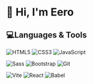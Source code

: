 <!--
**sksak75312/sksak75312** is a ✨ _special_ ✨ repository because its `README.md` (this file) appears on your GitHub profile.

Here are some ideas to get you started:

- 🔭 I’m currently working on ...
- 🌱 I’m currently learning ...
- 👯 I’m looking to collaborate on ...
- 🤔 I’m looking for help with ...
- 💬 Ask me about ...
- 📫 How to reach me: ...
- 😄 Pronouns: ...
- ⚡ Fun fact: ...
-->

# 👋 Hi, I'm Eero


## 💻Languages & Tools
![HTML5](https://img.shields.io/badge/HTML5-E34F26?style=flat-square&logo=html5&logoColor=ffffff) ![CSS3](https://img.shields.io/badge/CSS3-1572B6?style=flat-square&logo=CSS3&logoColor=ffffff) ![JavaScript](https://img.shields.io/badge/JavaScript-F7DF1E?style=flat-square&logo=javascript&logoColor=000000) 

![Sass](https://img.shields.io/badge/Sass-CC6699?style=flat-square&logo=sass&logoColor=ffffff) ![Bootstrap](https://img.shields.io/badge/BootStrap-7952B3?style=flat-square&logo=bootstrap&logoColor=ffffff) ![Git](https://img.shields.io/badge/Git-F05032?style=flat-square&logo=git&logoColor=ffffff)

![Vite](https://img.shields.io/badge/Vite-646CFF?style=flat-square&logo=vite&logoColor=ffffff) ![React](https://img.shields.io/badge/Learning-ff7800?style=flat-square&logo=react&label=React&labelColor=%231F2229) ![Babel](https://img.shields.io/badge/Learning-ff7800?style=flat-square&logo=babel&label=Babel&labelColor=%231F2229)
